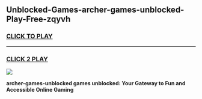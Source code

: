 
## Unblocked-Games-archer-games-unblocked-Play-Free-zqyvh
<h3>
<a href="https://premium76.site?title=archer-games-unblocked&ref=19M">CLICK TO PLAY</a></h3>
<hr>

<h3>
<a href="https://premium76.site?title=archer-games-unblocked&ref=19M">CLICK 2 PLAY</a>
  
</h3>

<a href="https://premium76.site?title=archer-games-unblocked&ref=19M"><img src="https://clearcache.store/games.png"></a>


**archer-games-unblocked games unblocked: Your Gateway to Fun and Accessible Online Gaming**
